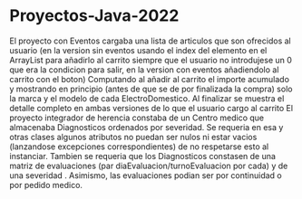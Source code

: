 # Proyectos-Java-2022
 
El proyecto con Eventos cargaba una lista de articulos que son ofrecidos al usuario (en la version sin eventos usando el index del elemento en el ArrayList para añadirlo al carrito siempre que el usuario no introdujese un 0 que era la condicion para salir, en la version con eventos añadiendolo al carrito con el boton) 
Computando al añadir al carrito el importe acumulado y mostrando en principio (antes de que se de por finalizada la compra) 
solo la marca y el modelo de cada ElectroDomestico. Al finalizar se muestra el detalle completo en ambas versiones de lo que el usuario cargo al carrito 
El proyecto integrador de herencia constaba de un Centro medico que almacenaba Diagnosticos ordenados por severidad. Se requeria en esa y otras clases algunos atributos no puedan ser nulos ni estar vacios (lanzandose excepciones correspondientes) de no respetarse esto al instanciar. Tambien se requeria que los Diagnosticos constasen de una matriz de evaluaciones (par diaEvaluacion/turnoEvaluacion por cada) y de una severidad
. Asimismo, las evaluaciones podian ser por continuidad o por pedido medico.
